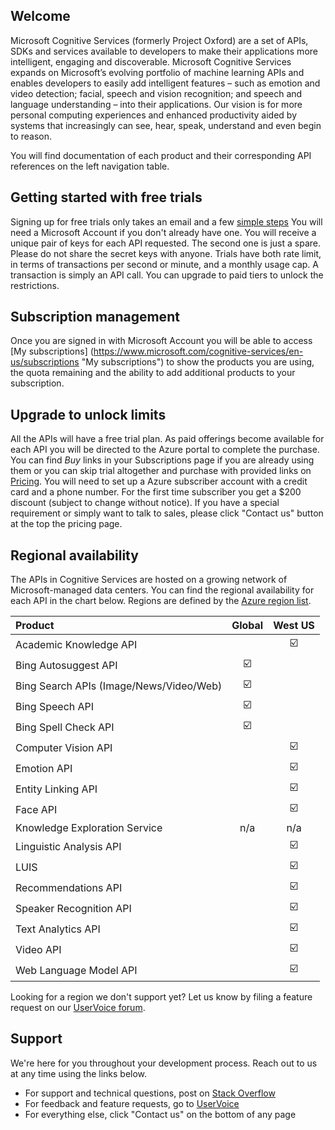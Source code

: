 <!-- 
NavPath: /
LinkLabel: Microsoft Cognitive Services
Url: documentation
Weight: 500
-->

## Welcome

Microsoft Cognitive Services (formerly Project Oxford) are a set of APIs, SDKs and services available to developers to make their applications more intelligent, engaging and discoverable. Microsoft Cognitive Services expands on Microsoft’s evolving portfolio of machine learning APIs and enables developers to easily add intelligent features – such as emotion and video detection; facial, speech and vision recognition; and speech and language understanding – into their applications. Our vision is for more personal computing experiences and enhanced productivity aided by systems that increasingly can see, hear, speak, understand and even begin to reason.

You will find documentation of each product and their corresponding API references on the left navigation table.

## Getting started with free trials
Signing up for free trials only takes an email and a few [simple steps](https://www.microsoft.com/cognitive-services/en-us/sign-up "Sign-up Help") You will need a Microsoft Account if you don't already have one. You will receive a unique pair of keys for each API requested.  The second one is just a spare. Please do not share the secret keys with anyone.  Trials have both rate limit, in terms of transactions per second or minute, and a monthly usage cap. A transaction is simply an API call.  You can upgrade to paid tiers to unlock the restrictions.

## Subscription management
Once you are signed in with Microsoft Account you will be able to access [My subscriptions] (https://www.microsoft.com/cognitive-services/en-us/subscriptions "My subscriptions") to show the products you are using, the quota remaining and the ability to add additional products to your subscription.

## Upgrade to unlock limits
All the APIs will have a free trial plan.  As paid offerings become available for each API you will be directed to the Azure portal to complete the purchase.  You can find *Buy* links in your Subscriptions page if you are already using them or you can skip trial altogether and purchase with provided links on [Pricing](https://www.microsoft.com/cognitive-services/en-us/pricing "pricing").  You will need to set up a Azure subscriber account with a credit card and a phone number.  For the first time subscriber you get a $200 discount (subject to change without notice).  If you have a special requirement or simply want to talk to sales, please click "Contact us" button at the top the pricing page.

## Regional availability
The APIs in Cognitive Services are hosted on a growing network of Microsoft-managed data centers. You can find the regional availability for each API in the chart below. Regions are defined by the [Azure region list](https://azure.microsoft.com/en-us/regions).

| Product                                  | Global | West US |
|:-----------------------------------------|:------:|:-------:|
| Academic Knowledge API                   |        |    :ballot_box_with_check:    |
| Bing Autosuggest API                     |    :ballot_box_with_check:  |        |
| Bing Search APIs (Image/News/Video/Web)  |    :ballot_box_with_check:  |         |
| Bing Speech API                          |    :ballot_box_with_check:  |         |
| Bing Spell Check API                     |    :ballot_box_with_check:  |        |
| Computer Vision API                      |        |    :ballot_box_with_check:    |
| Emotion API                              |        |    :ballot_box_with_check:    |
| Entity Linking API                       |        |    :ballot_box_with_check:    |
| Face API                                 |        |    :ballot_box_with_check:    |
| Knowledge Exploration Service            |   n/a  |   n/a   |
| Linguistic Analysis API                  |        |    :ballot_box_with_check:    |
| LUIS                                     |        |    :ballot_box_with_check:    |
| Recommendations API                      |        |    :ballot_box_with_check:    |
| Speaker Recognition API                  |        |    :ballot_box_with_check:    |
| Text Analytics API                       |        |    :ballot_box_with_check:    |
| Video API                                |        |    :ballot_box_with_check:    |
| Web Language Model API                   |        |    :ballot_box_with_check:    |
	
Looking for a region we don't support yet? Let us know by filing a feature request on our [UserVoice forum](https://cognitive.uservoice.com/).

## Support
We're here for you throughout your development process. Reach out to us at any time using the links below. 
* For support and technical questions, post on [Stack Overflow](https://stackoverflow.com/questions/tagged/microsoft-cognitive)
* For feedback and feature requests, go to [UserVoice](https://cognitive.uservoice.com/)
* For everything else, click "Contact us" on the bottom of any page
